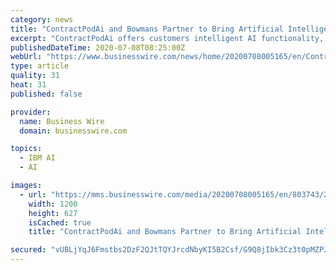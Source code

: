 ```yaml
---
category: news
title: "ContractPodAi and Bowmans Partner to Bring Artificial Intelligence-Powered Contract Management to the African Market"
excerpt: "ContractPodAi offers customers intelligent AI functionality, built on the trusted IBM Watson, and Microsoft Azure AI platforms, right out-of-the box. Its like getting the safety of IBM and Microsoft with the speed of a startup. A big part of whether CLM ..."
publishedDateTime: 2020-07-08T08:25:00Z
webUrl: "https://www.businesswire.com/news/home/20200708005165/en/ContractPodAi-Bowmans-Partner-Bring-Artificial-Intelligence-Powered-Contract"
type: article
quality: 31
heat: 31
published: false

provider:
  name: Business Wire
  domain: businesswire.com

topics:
  - IBM AI
  - AI

images:
  - url: "https://mms.businesswire.com/media/20200708005165/en/803743/23/ContractPodai_Logo.jpg"
    width: 1200
    height: 627
    isCached: true
    title: "ContractPodAi and Bowmans Partner to Bring Artificial Intelligence-Powered Contract Management to the African Market"

secured: "vUBLjYqJ6Fmstbs2DzF2QJtTQYJrcdNbyKI5B2Csf/G9Q8jIbk3Cz3t0pMZPJceBByTKlxSpit9CTEVNBH2t96yC4H7wJNIm7Os2uwjxMKI4DKLwM7Z6kIBl60PSQLHC8IIgussmZpMJzQ/rfI5aC7KO0ZqNS+fiSYMGdUa1gqk2ATUQGvgU6DWAfe0flrqWiwGZA7ymvg8aqtzV5Z3mlbkkSKLG/+xjWiOT8q8xlOSKwuGw2IyRWiTojR1xj8WqYspue+HWY33081eSKMSlftwkqMDMOoejXXcJKjnZR4Si9o/j+17QSmbtPpAuGh70CfyoegxnUwixN1YDufvz+A==;NGif30EKaSkxl3z0HXcoAg=="
---
```



